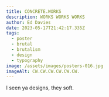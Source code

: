 ```yaml
---
title: CONCRETE.WORKS
description: WORKS WORKS WORKS
author: Ed Davies
date: 2023-05-17T21:42:17.335Z
tags:
  - poster
  - brutal
  - brutalism
  - design
  - typography
image: /assets/images/posters-016.jpg
imageAlt: CW.CW.CW.CW.CW.CW.
---
```

I﻿ seen ya designs, they soft.